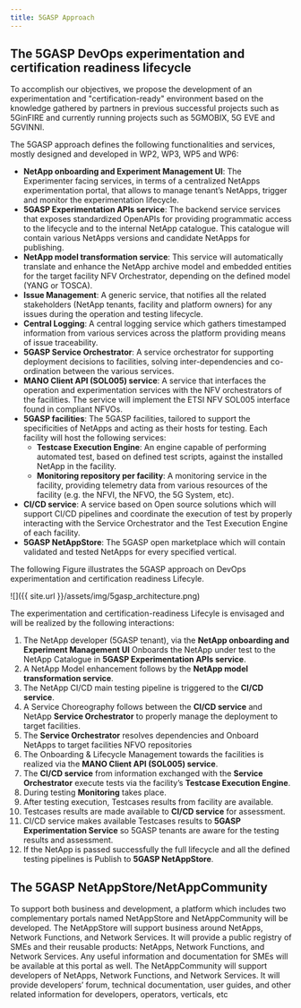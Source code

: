 ```yaml
---
title: 5GASP Approach
---
```



## The 5GASP DevOps experimentation and certification readiness lifecycle

To accomplish our objectives, we propose the development of an experimentation and "certification-ready" environment based on the knowledge gathered by partners in previous  successful projects such as 5GinFIRE and currently running projects such as 5GMOBIX, 5G EVE and 5GVINNI.

The 5GASP approach defines the following functionalities and services, mostly designed and developed in WP2, WP3, WP5 and WP6:
* **NetApp onboarding and Experiment Management UI**: The Experimenter facing services, in terms of a centralized NetApps experimentation portal, that allows to manage tenant’s NetApps, trigger and monitor the experimentation lifecycle.
* **5GASP Experimentation APIs service**: The backend service services that exposes standardized OpenAPIs for providing programmatic access to the lifecycle and to the internal NetApp catalogue. This catalogue will contain various NetApps versions and candidate NetApps for publishing.
* **NetApp model transformation service**: This service will automatically translate and enhance the NetApp archive model and embedded entities for the target facility NFV Orchestrator, depending on the defined model (YANG or TOSCA).
* **Issue Management**: A generic service, that notifies all the related stakeholders (NetApp tenants, facility and platform owners) for any issues during the operation and testing lifecycle.
* **Central Logging**: A central logging service which gathers timestamped information from various services across the platform providing means of issue traceability.
* **5GASP Service Orchestrator**: A service orchestrator for supporting deployment decisions to facilities, solving inter-dependencies and co-ordination between the various services.
* **MANO Client API (SOL005) service**: A service that interfaces the operation and experimentation services with the NFV orchestrators of the facilities. The service will implement the ETSI NFV SOL005 interface found in compliant NFVOs.
* **5GASP facilities**: The 5GASP facilities, tailored to support the specificities of NetApps and acting as their hosts for testing. Each facility will host the following services:
  * **Testcase Execution Engine**: An engine capable of performing automated test, based on defined test scripts, against the installed NetApp in the facility. 
  * **Monitoring repository per facility**: A monitoring service in the facility, providing telemetry data from various resources of the facility (e.g. the NFVI, the NFVO, the 5G System, etc).
* **CI/CD service**: A service based on Open source solutions which will support CI/CD pipelines and coordinate the execution of test by properly interacting with the Service Orchestrator and the Test Execution Engine of each facility.
* **5GASP NetAppStore**: The 5GASP open marketplace which will contain validated and tested NetApps for every specified vertical.


The following Figure illustrates the 5GASP approach on DevOps experimentation and certification readiness Lifecyle.


![]({{ site.url }}/assets/img/5gasp_architecture.png)


The experimentation and certification-readiness Lifecyle is envisaged and will be realized by the following interactions:

1.	The NetApp developer (5GASP tenant), via the **NetApp onboarding and Experiment Management UI** Onboards the NetApp under test to the NetApp Catalogue in **5GASP Experimentation APIs service**.
2.	A NetApp Model enhancement follows by the **NetApp model transformation service**.
3.	The NetApp CI/CD main testing pipeline is triggered to the **CI/CD service**.
4.	A Service Choreography follows between the **CI/CD service** and NetApp **Service Orchestrator** to properly manage the deployment to target facilities.
5.	The **Service Orchestrator** resolves dependencies and Onboard NetApps to target facilities NFVO repositories
6.	The Onboarding & Lifecycle Management towards the facilities is realized via the **MANO Client API (SOL005) service**.
7.	The **CI/CD service** from information exchanged with the **Service Orchestrator** execute tests via the facility’s **Testcase Execution Engine**.
8.	During testing **Monitoring** takes place.
9.	After testing execution, Testcases results from facility are available.
10.	Testcases results are made available to **CI/CD service** for assessment. 
11.	CI/CD service makes available Testcases results to **5GASP Experimentation Service** so 5GASP tenants are aware for the testing results and assessment.
12.	If the NetApp is passed successfully the full lifecycle and all the defined testing pipelines is Publish to **5GASP NetAppStore**.

## The 5GASP NetAppStore/NetAppCommunity

To support both business and development, a platform which includes two complementary portals named NetAppStore and NetAppCommunity will be developed. The NetAppStore will support business around NetApps, Network Functions, and Network Services. It will provide a public registry of SMEs and their reusable products: NetApps, Network Functions, and Network Services. Any useful information and documentation for SMEs will be available at this portal as well. The NetAppCommunity will support developers of NetApps, Network Functions, and Network Services. It will provide developers’ forum, technical documentation, user guides, and other related information for developers, operators, verticals, etc
